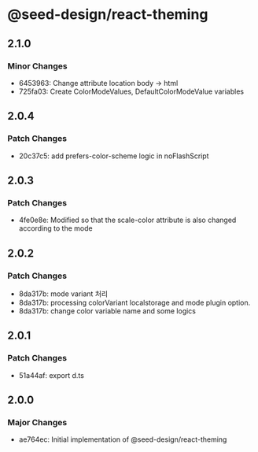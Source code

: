 # @seed-design/react-theming

## 2.1.0

### Minor Changes

- 6453963: Change attribute location body -> html
- 725fa03: Create ColorModeValues, DefaultColorModeValue variables

## 2.0.4

### Patch Changes

- 20c37c5: add prefers-color-scheme logic in noFlashScript

## 2.0.3

### Patch Changes

- 4fe0e8e: Modified so that the scale-color attribute is also changed according to the mode

## 2.0.2

### Patch Changes

- 8da317b: mode variant 처리
- 8da317b: processing colorVariant localstorage and mode plugin option.
- 8da317b: change color variable name and some logics

## 2.0.1

### Patch Changes

- 51a44af: export d.ts

## 2.0.0

### Major Changes

- ae764ec: Initial implementation of @seed-design/react-theming
